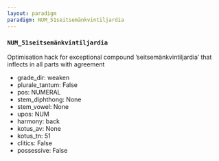 ```yaml
---
layout: paradigm
paradigm: NUM_51seitsemänkvintiljardia
---
```

### ` NUM_51seitsemänkvintiljardia `

Optimisation hack for exceptional compound ’seitsemänkvintiljardia’ that inflects in all parts with agreement
* grade_dir: weaken
* plurale_tantum: False
* pos: NUMERAL
* stem_diphthong: None
* stem_vowel: None
* upos: NUM
* harmony: back
* kotus_av: None
* kotus_tn: 51
* clitics: False
* possessive: False
